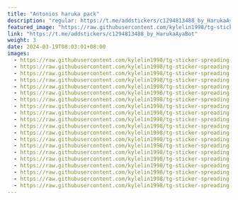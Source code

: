```yaml
---
title: "Antonios haruka pack"
description: "regular: https://t.me/addstickers/c1294813488_by_HarukaAyaBot"
featured_image: "https://raw.githubusercontent.com/kylelin1998/tg-sticker-spreading-worldwide-images/main/img/d143d2fc-c59d-45e2-bc5c-b0248ad7900e.jpg"
link: "https://t.me/addstickers/c1294813488_by_HarukaAyaBot"
weight: 3
date: 2024-03-19T08:03:01+08:00
images:
  - https://raw.githubusercontent.com/kylelin1998/tg-sticker-spreading-worldwide-images/main/img/d143d2fc-c59d-45e2-bc5c-b0248ad7900e.jpg
  - https://raw.githubusercontent.com/kylelin1998/tg-sticker-spreading-worldwide-images/main/img/402e38e4-4308-41ed-92ed-6a6252554513.jpg
  - https://raw.githubusercontent.com/kylelin1998/tg-sticker-spreading-worldwide-images/main/img/31c11e26-de4b-4085-999e-050d662e15de.jpg
  - https://raw.githubusercontent.com/kylelin1998/tg-sticker-spreading-worldwide-images/main/img/139580c6-ec6d-41eb-b052-576808c9a6cf.jpg
  - https://raw.githubusercontent.com/kylelin1998/tg-sticker-spreading-worldwide-images/main/img/fb09a954-af2d-4e5e-9212-a29b4c7d1e82.jpg
  - https://raw.githubusercontent.com/kylelin1998/tg-sticker-spreading-worldwide-images/main/img/c84215e5-dfa9-4e4f-b587-5b2a3c91fabb.jpg
  - https://raw.githubusercontent.com/kylelin1998/tg-sticker-spreading-worldwide-images/main/img/a289683d-ec54-406c-88bb-cd902b4a77de.jpg
  - https://raw.githubusercontent.com/kylelin1998/tg-sticker-spreading-worldwide-images/main/img/154b2dc3-cd85-46b4-bdbc-2896aae1a74e.jpg
  - https://raw.githubusercontent.com/kylelin1998/tg-sticker-spreading-worldwide-images/main/img/64a24a41-f6b8-4d8e-9c29-7b5348987bcf.jpg
  - https://raw.githubusercontent.com/kylelin1998/tg-sticker-spreading-worldwide-images/main/img/5ad79229-6842-465a-9386-c268b79a6cb2.jpg
  - https://raw.githubusercontent.com/kylelin1998/tg-sticker-spreading-worldwide-images/main/img/b9933494-8d88-42f4-9477-8d78c8d57bf7.jpg
  - https://raw.githubusercontent.com/kylelin1998/tg-sticker-spreading-worldwide-images/main/img/d3486ecd-51ac-4fd0-9791-e8ad8ba7b73f.jpg
  - https://raw.githubusercontent.com/kylelin1998/tg-sticker-spreading-worldwide-images/main/img/ef2fc082-e3f0-4d24-a81a-c57f3950034d.jpg
  - https://raw.githubusercontent.com/kylelin1998/tg-sticker-spreading-worldwide-images/main/img/1cfa0295-c746-49d6-b7de-0ec401c9dca5.jpg
  - https://raw.githubusercontent.com/kylelin1998/tg-sticker-spreading-worldwide-images/main/img/9d67266a-88b5-4216-abd9-c64678d0a9bb.jpg
  - https://raw.githubusercontent.com/kylelin1998/tg-sticker-spreading-worldwide-images/main/img/06ac1574-8d03-4002-ba74-24f149a6822e.jpg
  - https://raw.githubusercontent.com/kylelin1998/tg-sticker-spreading-worldwide-images/main/img/85fae8c7-06f6-469e-9852-d91b57375418.jpg
  - https://raw.githubusercontent.com/kylelin1998/tg-sticker-spreading-worldwide-images/main/img/f15a263c-11cb-42fa-b3a1-83516bb31f1c.jpg
  - https://raw.githubusercontent.com/kylelin1998/tg-sticker-spreading-worldwide-images/main/img/11dcc5b3-2661-4d88-98af-ec458f71afc2.jpg
  - https://raw.githubusercontent.com/kylelin1998/tg-sticker-spreading-worldwide-images/main/img/e4800722-1d17-4990-8871-b560fc4530df.jpg
---
```

